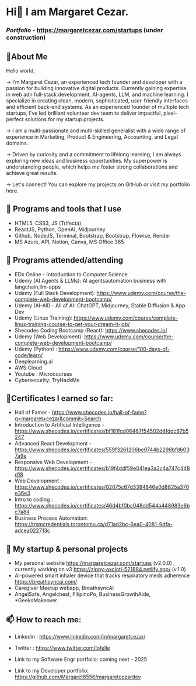 # Hi👋 I am Margaret Cezar.

### _Portfolio_ - https://margaretcezar.com/startups (under construction)

## 🔖About Me

Hello world,

→ I’m Margaret Cezar, an experienced tech founder and developer with a passion for building innovative digital products. Currently gaining expertise in web adn full-stack  development, AI-agents, LLM, and machine learning. I specialize in creating clean, modern, sophisticated, user-friendly interfaces and efficient back-end systems. As an experienced founder of multiple tech startups, I've led brilliant volunteer dev team to deliver impactful, pixel-perfect solutions for my startup projects.

→ I am a multi-passionate and multi-skilled generalist with a wide range of experience in Marketing, Product & Engineering, Accounting, and Legal domains.

→ Driven by curiosity and a commitment to lifelong learning, I am always exploring new ideas and business opportunities. My superpower is understanding people, which helps me foster strong collaborations and achieve great results.

→ Let's connect! You can explore my projects on GitHub or visit my portfolio here.

## 🌱 Programs and tools that I use

- HTML5, CSS3, JS (Trifecta)
- ReactJS, Python, OpenAI, Midjourney
- Github, NodeJS, Terminal, Bootstrap, Bootstrap, Flowise, Render
- MS Azure, API, Notion, Canva, MS Office 365

## 🎒 Programs attended/attending
- EDx Online - Introduction to Computer Science
- Udemy (AI Agents & LLMs): AI agentsautomation business with langchain,llm-apps
- Udemy (Full Stack Development): https://www.udemy.com/course/the-complete-web-development-bootcamp/
- Udemy (AI-All) - All of AI: ChatGPT, Midjourney, Stable Diffusion & App Dev
- Udemy (Linux Training): https://www.udemy.com/course/complete-linux-training-course-to-get-your-dream-it-job/
- Shecodes Coding Bootcamp (React): https://www.shecodes.io/
- Udemy (Web Development): https://www.udemy.com/course/the-complete-web-development-bootcamp/
- Udemy (Python) : https://www.udemy.com/course/100-days-of-code/learn/
- Deeplearning.ai
- AWS Cloud
- Youtube : Microcourses
- Cybersecurity: TryHackMe

## 📑Certificates I earned so far:
- Hall of Famer - https://www.shecodes.io/hall-of-fame?q=margaret+cezar&commit=Search
- Introduction to Artificial Intelligence - https://www.shecodes.io/certificates/bf181fcd06467f54502d4fddc67b5247
- Advanced React Development - https://www.shecodes.io/certificates/559f3261206be0744b2298bfd6037a9e
- Responsive Web Development - https://www.shecodes.io/certificates/b19f4ddf59e041ea3a2c4a747c448d18
- Web Development : https://www.shecodes.io/certificates/02075c67d3384846e0d8825a370e36e3
- Intro to coding : https://www.shecodes.io/certificates/46d4bf0bc048dd544a448983e6bc7a84
- Business Process Automation: https://trsmcredentials.torontomu.ca/d71ad2bc-6ea0-4081-9dfa-adcea022713c

## 🔭 My startup & personal projects

- My personal website
  https://margaretcezar.com/startups (v2.0.0) , currently working on v3
  https://zippy-axolotl-521884.netlify.app/ (v.1.0)
- Ai-powered smart inhaler device that tracks respiratory meds adherence
  https://breathsyncai.com/
- Caregiver Meetup webapp, BreathsyncAI
- AngelSafe, Angelchest, FIlipinoPo, BusinessGrowthAide, \*GeeksMakeover

## 📫 How to reach me:

- Linkedin : https://www.linkedin.com/in/margaretcezar/
- Twitter : https://www.twitter.com/lofelle

- Link to my Software Engr portfolio: coming next - 2025
- Link to my Developer portfolio: https://github.com/Margaret6556/margaretcezardev

